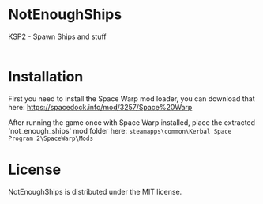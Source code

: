 # NotEnoughShips
 KSP2 - Spawn Ships and stuff </br>
</br>

# Installation

First you need to install the Space Warp mod loader, you can download that here:
https://spacedock.info/mod/3257/Space%20Warp

After running the game once with Space Warp installed, place the extracted 'not_enough_ships' mod folder here: 
`steamapps\common\Kerbal Space Program 2\SpaceWarp\Mods`


# License

NotEnoughShips is distributed under the MIT license.
